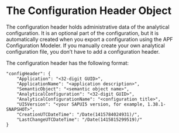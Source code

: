 <!-- loio44fa08b1bee34a9f883e5f4e768d428d -->

# The Configuration Header Object

The configuration header holds administrative data of the analytical configuration. It is an optional part of the configuration, but it is automatically created when you export a configuration using the APF Configuration Modeler. If you manually create your own analytical configuration file, you don’t have to add a configuration header.

The configuration header has the following format:

```
"configHeader": {
    "Application": "<32-digit GUID>",
    "ApplicationName": "<application description>",
    "SemanticObject": "<semantic object name>",
    "AnalyticalConfiguration": "<32-digit GUID>",
    "AnalyticalConfigurationName": "<configuration title>",
    "UI5Version": "<your SAPUI5 version, for example, 1.38.1-SNAPSHOT>",
    "CreationUTCDateTime": "/Date(1415784024931)/",
    "LastChangeUTCDateTime": "/Date(1415815299519)/"
}
```

